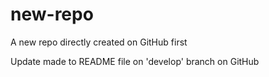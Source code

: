 # new-repo
A new repo directly created on GitHub first

Update made to README file on 'develop' branch on GitHub
